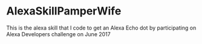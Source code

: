 # AlexaSkillPamperWife
This is the alexa skill that I code to get an Alexa Echo dot by participating on Alexa Developers challenge on June 2017
